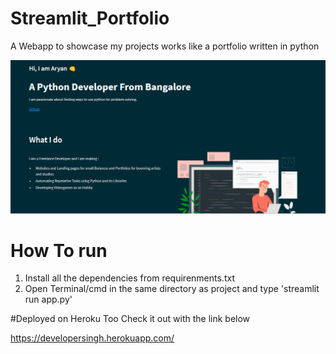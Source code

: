 # Streamlit_Portfolio
A Webapp to showcase my projects works like a portfolio written in python 

![Preview](images/Home.PNG)

# How To run
1. Install all the dependencies from requirenments.txt
2. Open Terminal/cmd in the same directory as project and type 'streamlit run app.py'

#Deployed on Heroku Too
Check it out with the link below

https://developersingh.herokuapp.com/

